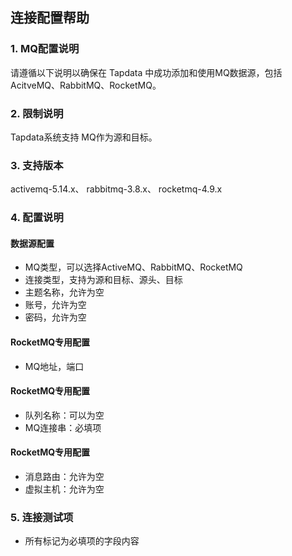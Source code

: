 ## **连接配置帮助**
### **1. MQ配置说明**
请遵循以下说明以确保在 Tapdata 中成功添加和使用MQ数据源，包括AcitveMQ、RabbitMQ、RocketMQ。

### **2. 限制说明**
Tapdata系统支持 MQ作为源和目标。

### **3. 支持版本**
activemq-5.14.x、 rabbitmq-3.8.x、 rocketmq-4.9.x

### **4. 配置说明**
#### **数据源配置**<br>
- MQ类型，可以选择ActiveMQ、RabbitMQ、RocketMQ
- 连接类型，支持为源和目标、源头、目标
- 主题名称，允许为空
- 账号，允许为空
- 密码，允许为空

#### **RocketMQ专用配置**<br>
- MQ地址，端口

#### **RocketMQ专用配置**<br>
- 队列名称：可以为空
- MQ连接串：必填项

#### **RocketMQ专用配置**<br>
- 消息路由：允许为空
- 虚拟主机：允许为空

### **5. 连接测试项**
- 所有标记为必填项的字段内容
